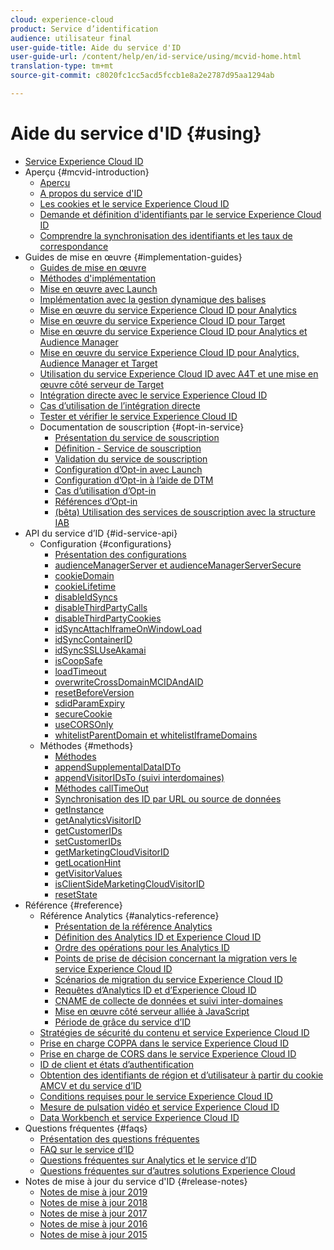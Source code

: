 ```yaml
---
cloud: experience-cloud
product: Service d’identification
audience: utilisateur final
user-guide-title: Aide du service d'ID
user-guide-url: /content/help/en/id-service/using/mcvid-home.html
translation-type: tm+mt
source-git-commit: c8020fc1cc5acd5fccb1e8a2e2787d95aa1294ab

---
```



# Aide du service d&#39;ID {#using}

+ [Service Experience Cloud ID](mcvid-home.md)
+ Aperçu {#mcvid-introduction}
   + [Aperçu](mcvid-introduction/mcvid-overview.md)
   + [A propos du service d&#39;ID](mcvid-introduction/mcvid-about-id-service.md)
   + [Les cookies et le service Experience Cloud ID](mcvid-introduction/mcvid-cookies.md)
   + [Demande et définition d&#39;identifiants par le service Experience Cloud ID](mcvid-introduction/mcvid-id-request.md)
   + [Comprendre la synchronisation des identifiants et les taux de correspondance](mcvid-introduction/mcvid-match-rates.md)
+ Guides de mise en œuvre {#implementation-guides}
   + [Guides de mise en œuvre](mcvid-implementation-guides/mcvid-implementation-guides.md)
   + [Méthodes d&#39;implémentation](mcvid-implementation-guides/mcvid-implementation-methods.md)
   + [Mise en œuvre avec Launch](mcvid-implementation-guides/ecid-implement-with-launch.md)
   + [Implémentation avec la gestion dynamique des balises](mcvid-implementation-guides/mcvid-standard.md)
   + [Mise en œuvre du service Experience Cloud ID pour Analytics](mcvid-implementation-guides/mcvid-setup-analytics.md)
   + [Mise en œuvre du service Experience Cloud ID pour Target](mcvid-implementation-guides/mcvid-setup-target.md)
   + [Mise en œuvre du service Experience Cloud ID pour Analytics et Audience Manager](mcvid-implementation-guides/mcvid-setup-aam-analytics.md)
   + [Mise en œuvre du service Experience Cloud ID pour Analytics, Audience Manager et Target](mcvid-implementation-guides/mcvid-setup-aam-analytics-target.md)
   + [Utilisation du service Experience Cloud ID avec A4T et une mise en œuvre côté serveur de Target](mcvid-implementation-guides/ecid-a4t-target.md)
   + [Intégration directe avec le service Experience Cloud ID](mcvid-implementation-guides/mcvid-direct-integration.md)
   + [Cas d’utilisation de l’intégration directe](mcvid-implementation-guides/mcvid-direct-integration-examples.md)
   + [Tester et vérifier le service Experience Cloud ID](mcvid-implementation-guides/mcvid-test-verify.md)
   + Documentation de souscription {#opt-in-service}
      + [Présentation du service de souscription](mcvid-implementation-guides/opt-in-service/mcvid-optin-overview.md)
      + [Définition - Service de souscription](mcvid-implementation-guides/opt-in-service/getting-started.md)
      + [Validation du service de souscription](mcvid-implementation-guides/opt-in-service/testing-optin-and-iab-plugin.md)
      + [Configuration d’Opt-in avec Launch](mcvid-implementation-guides/opt-in-service/launch.md)
      + [Configuration d’Opt-in à l’aide de DTM](mcvid-implementation-guides/opt-in-service/optin-dtm.md)
      + [Cas d’utilisation d’Opt-in](mcvid-implementation-guides/opt-in-service/use-cases.md)
      + [Références d’Opt-in](mcvid-implementation-guides/opt-in-service/api.md)
      + [(bêta) Utilisation des services de souscription avec la structure IAB](mcvid-implementation-guides/opt-in-service/iab.md)
+ API du service d’ID {#id-service-api}
   + Configuration {#configurations}
      + [Présentation des configurations](mcvid-library/mcvid-function-vars/mcvid-function-vars.md)
      + [audienceManagerServer et audienceManagerServerSecure](mcvid-library/mcvid-function-vars/mcvid-subdomain-config.md)
      + [cookieDomain](mcvid-library/mcvid-function-vars/mcvid-cookiedomain.md)
      + [cookieLifetime](mcvid-library/mcvid-function-vars/mcvid-cookielifetime.md)
      + [disableIdSyncs](mcvid-library/mcvid-function-vars/mcvid-disableidsync.md)
      + [disableThirdPartyCalls](mcvid-library/mcvid-function-vars/mcvid-disablethirdpartycalls.md)
      + [disableThirdPartyCookies](mcvid-library/mcvid-function-vars/mcvid-disable-cookies.md)
      + [idSyncAttachIframeOnWindowLoad](mcvid-library/mcvid-function-vars/mcvid-idsyncattachiframeonwindowload.md)
      + [idSyncContainerID](mcvid-library/mcvid-function-vars/mcvid-idsyncontainerid.md)
      + [idSyncSSLUseAkamai](mcvid-library/mcvid-function-vars/mcvid-idsyncssluseakamai.md)
      + [isCoopSafe](mcvid-library/mcvid-function-vars/mcvid-coopsafe.md)
      + [loadTimeout](mcvid-library/mcvid-function-vars/mcvid-loadtimeout.md)
      + [overwriteCrossDomainMCIDAndAID](mcvid-library/mcvid-function-vars/mcvid-overwrite-visitor-id.md)
      + [resetBeforeVersion](mcvid-library/mcvid-function-vars/mcvid-resetbeforeversion.md)
      + [sdidParamExpiry](mcvid-library/mcvid-function-vars/mcvid-sdidparamexpiry.md)
      + [secureCookie](mcvid-library/mcvid-function-vars/mcvid-securecookie.md)
      + [useCORSOnly](mcvid-library/mcvid-function-vars/mcvid-use-cors-only.md)
      + [whitelistParentDomain et whitelistIframeDomains](mcvid-library/mcvid-function-vars/mcvid-whitelistdomain.md)
   + Méthodes {#methods}
      + [Méthodes](mcvid-library/mcvid-get-set/mcvid-get-set.md)
      + [appendSupplementalDataIDTo](mcvid-library/mcvid-get-set/mcvid-appendsupplementaldataidto.md)
      + [appendVisitorIDsTo (suivi interdomaines)](mcvid-library/mcvid-get-set/mcvid-appendvisitorid.md)
      + [Méthodes callTimeOut](mcvid-library/mcvid-get-set/mcvid-timeout-functions.md)
      + [Synchronisation des ID par URL ou source de données](mcvid-library/mcvid-get-set/mcvid-idsync.md)
      + [getInstance](mcvid-library/mcvid-get-set/mcvid-getinstance.md)
      + [getAnalyticsVisitorID](mcvid-library/mcvid-get-set/mcvid-getanalyticsvisitorid.md)
      + [getCustomerIDs](mcvid-library/mcvid-get-set/mcvid-getcustomerids.md)
      + [setCustomerIDs](mcvid-library/mcvid-get-set/mcvid-setcustomerids.md)
      + [getMarketingCloudVisitorID](mcvid-library/mcvid-get-set/mcvid-getmcvid.md)
      + [getLocationHint](mcvid-library/mcvid-get-set/mcvid-getlocationhint.md)
      + [getVisitorValues](mcvid-library/mcvid-get-set/mcvid-getvisitorvalues.md)
      + [isClientSideMarketingCloudVisitorID](mcvid-library/mcvid-get-set/mcvid-client-side-id.md)
      + [resetState](mcvid-library/mcvid-get-set/mcvid-resetstate.md)
+ Référence {#reference}
   + Référence Analytics {#analytics-reference}
      + [Présentation de la référence Analytics](mcvid-reference/mcvid-analytics-reference/mcvid-analytics-reference.md)
      + [Définition des Analytics ID et Experience Cloud ID](mcvid-reference/mcvid-analytics-reference/mcvid-analytics-ids.md)
      + [Ordre des opérations pour les Analytics ID](mcvid-reference/mcvid-analytics-reference/mcvid-analytics-order-of-operations.md)
      + [Points de prise de décision concernant la migration vers le service Experience Cloud ID](mcvid-reference/mcvid-analytics-reference/mcvid-migration-decisions.md)
      + [Scénarios de migration du service Experience Cloud ID](mcvid-reference/mcvid-analytics-reference/mcvid-migration-scenarios.md)
      + [Requêtes d’Analytics ID et d’Experience Cloud ID](mcvid-reference/mcvid-analytics-reference/mcvid-legacy-analytics.md)
      + [CNAME de collecte de données et suivi inter-domaines](mcvid-reference/mcvid-analytics-reference/mcvid-cname.md)
      + [Mise en œuvre côté serveur alliée à JavaScript](mcvid-reference/mcvid-analytics-reference/mcvid-server-side.md)
      + [Période de grâce du service d’ID](mcvid-reference/mcvid-analytics-reference/mcvid-grace-period.md)    
   + [Stratégies de sécurité du contenu et service Experience Cloud ID](mcvid-reference/mcvid-csp.md)
   + [Prise en charge COPPA dans le service Experience Cloud ID](mcvid-reference/mcvid-coppa.md)
   + [Prise en charge de CORS dans le service Experience Cloud ID](mcvid-reference/mcvid-cors.md)
   + [ID de client et états d’authentification](mcvid-reference/mcvid-authenticated-state.md)
   + [Obtention des identifiants de région et d’utilisateur à partir du cookie AMCV et du service d’ID](mcvid-reference/mcvid-regions.md)
   + [Conditions requises pour le service Experience Cloud ID](mcvid-reference/mcvid-requirements.md)
   + [Mesure de pulsation vidéo et service Experience Cloud ID](mcvid-reference/mcvid-heartbeat.md)
   + [Data Workbench et service Experience Cloud ID](mcvid-reference/mcvid-dwb.md)
+ Questions fréquentes {#faqs}
   + [Présentation des questions fréquentes](mcvid-faq-intro/mcvid-faq-intro.md)
   + [FAQ sur le service d’ID](mcvid-faq-intro/mcvid-faq.md)
   + [Questions fréquentes sur Analytics et le service d’ID](mcvid-faq-intro/mcvid-analytics-faq.md)
   + [Questions fréquentes sur d’autres solutions Experience Cloud](mcvid-faq-intro/mcvid-other-faq.md)
+ Notes de mise à jour du service d&#39;ID {#release-notes}
   + [Notes de mise à jour 2019](mcvid-release-notes/mcvid-release-notes.md)
   + [Notes de mise à jour 2018](mcvid-release-notes/mcvid-notes-2018.md)
   + [Notes de mise à jour 2017](mcvid-release-notes/mcvid-notes-2017.md)
   + [Notes de mise à jour 2016](mcvid-release-notes/mcvid-notes-2016.md)
   + [Notes de mise à jour 2015](mcvid-release-notes/mcvid-notes-2015.md)
